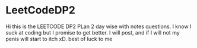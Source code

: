 # LeetCodeDP2
Hi this is the LEETCODE DP2 PLan 2 day wise with notes questions. I know I suck at coding but I promise to get better. I will post, and if I will not my penis will start to itch xD. best of luck to me 
